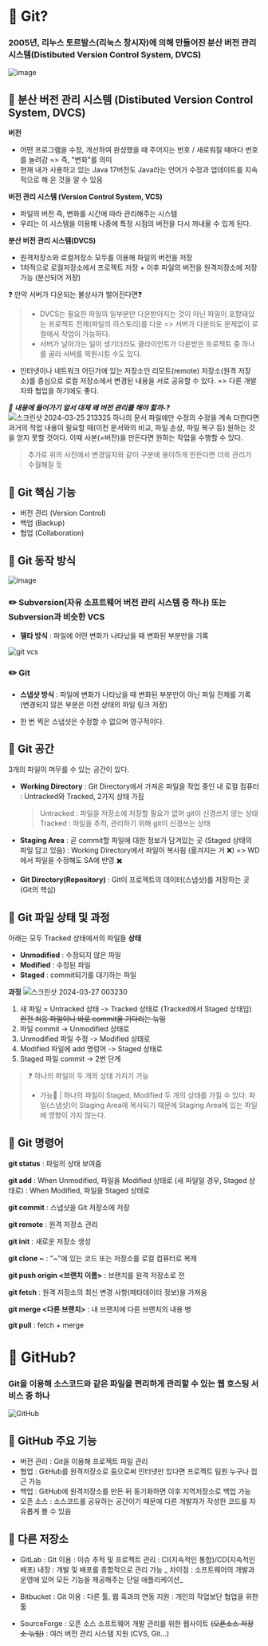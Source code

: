 🍎 Git?
=======
### 2005년, 리누스 토르발스(리눅스 창시자)에 의해 만들어진 분산 버전 관리 시스템(Distibuted Version Control System, DVCS)
![image](https://velog.velcdn.com/images/thevlakk/post/46741c70-df17-4475-a502-2aa92458e9f2/image.png)

## 🍑  분산 버전 관리 시스템 (Distibuted Version Control System, DVCS)

**버전**
- 어떤 프로그램을 수정, 개선하여 완성했을 때 주어지는 번호 / 새로워질 때마다 번호를 늘려감 => 즉, "변화"를 의미
- 현재 내가 사용하고 있는 Java 17버전도 Java라는 언어가 수정과 업데이트를 지속적으로 해 온 것을 알 수 있음

**버전 관리 시스템 (Version Control System, VCS)**
- 파일의 버전 즉, 변화를 시간에 따라 관리해주는 시스템 
- 우리는 이 시스템을 이용해 나중에 특정 시점의 버전을 다시 꺼내올 수 있게 된다.

**분산 버전 관리 시스템(DVCS)**
- 원격저장소와 로컬저장소 모두를 이용해 파일의 버전을 저장
- 1차적으로 로컬저장소에서 프로젝트 저장 + 이후 파일의 버전을 원격저장소에 저장 가능 (분산되어 저장)

❓ 만약 서버가 다운되는 불상사가 벌어진다면❓
>-  DVCS는 필요한 파일의 일부분만 다운받아지는 것이 아닌 파일이 포함돼있는 프로젝트 전체(파일의 히스토리)를 다운 
=> 서버가 다운되도 문제없이 로컬에서  작업이 가능하다.
>- 서버가 날아가는 일이 생기더라도 클라이언트가 다운받은 프로젝트 중 하나를 골라 서버를 복원시킬 수도 있다.

- 인터넷이나 네트워크 어딘가에 있는 저장소인 리모트(remote) 저장소(원격 저장소)를 중심으로 로컬 저장소에서 변경된 내용을 서로 공유할 수 있다. => 다른 개발자와 협업을 하기에도 좋다. 

**_📓 내용에 들어가기 앞서 대체 왜 버전 관리를 해야 할까-?_**
![스크린샷 2024-03-25 213325](https://github.com/inu-appcenter/basic-study-16th/assets/146628970/17195976-123b-41c5-9936-6a714b678cf9)
하나의 문서 파일에만 수정의 수정을 계속 더한다면 과거의 작업 내용이 필요할 때(이전 문서와의 비교, 파일 손상, 파일 복구 등)  원하는 것을 얻지 못할 것이다. 이때 사본(=버전)을 만든다면 원하는 작업을 수행할 수 있다.
>추가로 위의 사진에서 변경일자와 같이 구분에 용이하게 만든다면 더욱 관리가 수월해질 듯

## 🍑 Git 핵심 기능
   * 버전 관리 (Version Control)
   * 백업 (Backup)
   * 협업 (Collaboration)

## 🍑 Git 동작 방식
![image](https://github.com/inu-appcenter/basic-study-16th/assets/146628970/65dfc0b6-afa8-452a-881d-5db219c98297)
### ✏️ Subversion(자유 소프트웨어 버전 관리 시스템 중 하나) 또는 Subversion과 비슷한 VCS
- **델타 방식** : 파일에 어떤 변화가 나타났을 때 변화된 부분만을 기록

![git vcs](https://github.com/inu-appcenter/basic-study-16th/assets/146628970/d528c0e4-315f-4094-95f0-626d5aef144f)
### ✏️  Git
- **스냅샷 방식** : 파일에 변화가 나타났을 때 변화된 부분만이 아닌 파일 전체를 기록 (변경되지 않은 부분은 이전 상태의 파일 링크 저장) 
+ 한 번 찍은 스냅샷은 수정할 수 없으며 영구적이다.

## 🍑  Git 공간
3개의 파일이 머무를 수 있는 공간이 있다.
- **Working Directory** 
: Git Directory에서 가져온 파일을 작업 중인 내 로컬 컴퓨터
: Untracked와 Tracked, 2가지 상태 가짐
   >Untracked : 파일을 저장소에 저장할 필요가 없어 git이 신경쓰지 않는 상태
   >Tracked : 파일을 추적, 관리하기 위해 git이 신경쓰는 상태
   
- **Staging Area**
: 곧 commit할 파일에 대한 정보가 담겨있는 곳 (Staged 상태의 파일 담고 있음)
: Working Directory에서 파일이 복사됨 (옮겨지는 거 ❌) => WD에서 파일을 수정해도 SA에 반영 ✖️ 

- **Git Directory(Repository)**
: Git이 프로젝트의 데이터(스냅샷)를 저장하는 곳 (Git의 핵심)

## 🍑  Git 파일 상태 및 과정
아래는 모두 Tracked 상태에서의 파일들
**상태**
- **Unmodified** : 수정되지 않은 파일
- **Modified** : 수정된 파일
- **Staged** : commit되기를 대기하는 파일

**과정**
![스크린샷 2024-03-27 003230](https://github.com/inu-appcenter/basic-study-16th/assets/146628970/9c142f4f-82bd-4b4d-8b31-3ba50716d6a4)
1. 새 파일 = Untracked 상태 -> Tracked 상태로 (Tracked에서 Staged 상태임) 
~~완전 처음 파일이니 바로 commit을 기다리는 늒임~~
2. 파일 commit -> Unmodified 상태로
3. Unmodified 파일 수정 -> Modified 상태로
4. Modified 파일에 add 명렁어 -> Staged 상태로
5. Staged 파일 commit -> 2번 단계

> ❓ 하나의 파일이 두 개의 상태 가지기 가능
> - 가능🙆 |  하나의 파일이 Staged, Modified 두 개의 상태를 가질 수 있다. 파일(스냅샷)이 Staging Area에 복사되기 때문에 Staging Area에 있는 파일에 영향이 가지 않는다.

## 🍑 Git 명령어
**git status**
: 파일의 상태 보여줌

**git add**
: When Unmodified, 파일을 Modified 상태로 (새 파일일 경우, Staged 상태로)
: When Modified, 파일을 Staged 상태로

**git commit**
: 스냅샷을 Git 저장소에 저장

**git remote**
: 원격 저장소 관리

**git init**
: 새로운 저장소 생성

**git clone ~**
: "~"에 있는 코드 또는 저장소를 로컬 컴퓨터로 복제

**git push origin <브랜치 이름>**
: 브랜치를 원격 저장소로 전

**git fetch**
: 원격 저장소의 최신 변경 사항(메타데이터 정보)을 가져옴

**git merge <다른 브랜치>**
: 내 브랜치에 다른 브랜치의 내용 병

**git pull**
: fetch + merge

🍏  GitHub?
==========
### Git을 이용해 소스코드와 같은 파일을 편리하게 관리할 수 있는 웹 호스팅 서비스 중 하나
![GitHub](https://velog.velcdn.com/images/persestitan/post/7557ea9c-4eaf-4124-b743-530a8375c41b/image.jpeg)

## 🍈 GitHub 주요 기능
- 버전 관리 : Git을 이용해 프로젝트 파일 관리
- 협업 : GitHub를 원격저장소로 둠으로써 인터넷만 있다면 프로젝트 팀원 누구나 접근 가능
- 백업 : GitHub에 원격저장소를 만든 뒤 동기화하면 이후 지역저장소로 백업 가능
- 오픈 소스 : 소스코드를 공유하는 공간이기 때문에 다른 개발자가 작성한 코드를 자유롭게 볼 수 있음

## 🍈 다른 저장소
- GitLab
: Git 이용
: 이슈 추적 및 프로젝트 관리
: CI(지속적인 통합)/CD(지속적인 배포) 내장
: 개발 및 배포를 종합적으로 관리 가능
_ 차이점 : 소프트웨어의 개발과 운영에 있어 모든 기능을 제공해주는 단일 애플리케이션_

- Bitbucket 
: Git 이용
: 다른 툴, 웹 훅과의 연동 지원
: 개인의 작업보단 협업을 위한 툴

- SourceForge
: 오픈 소스 소프트웨어 개발 관리를 위한 웹사이트 ~~(오픈소스 저장소 늒임)~~
: 여러 버전 관리 시스템 지원 (CVS, Git...)
